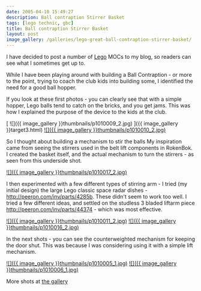 ```yaml
---
date: 2005-04-10 15:49:27
description: Ball contraption Stirrer Basket
tags: [lego technic, gbc]
title: Ball contraption Stirrer Basket
layout: post
image_gallery: /galleries/lego-great-ball-contraption-stirrer-basket/
---
```

I have decided to post a number of [Lego](/wiki/lego "The best known construction toy") MOCs to my blog, so readers can see what I sometimes get up to.

While I have been playing around with building a Ball Contraption - or more to the point, trying to coach the club kids into building some, I identified the need for a good ball hopper.

If you look at these first photos - you can clearly see that with a simple hopper, Lego balls tend to catch on the bricks, and you get jams.
This was how I explained the purpose of the device to the kids at the club.

[ ![]({{ image_gallery }}thumbnails/p1010009_2.jpg) ]({{ image_gallery }}target3.html)
<a href="{{ image_gallery }}target4.html"> ![]({{ image_gallery }}thumbnails/p1010010_2.jpg)</a>

So I thought about building a mechanism to stir the balls
My inspiration came from seeing the stirrers used in the belt lift components in RokenBok.
I created the basket itself, and the actual mechanism to turn the stirrers - as seen from this underside shot.

<a href="{{ image_gallery }}target7.html">![]({{ image_gallery }}thumbnails/p1010017_2.jpg)</a>

I then experimented with a few different types of stirring arm - I tried (my initial design) the large Lego classic space radar dishes - <http://peeron.com/inv/parts/4285b>.
These didn't seem to work too well.
I tried a few different ideas, and settled on the studless 3 bladed liftarm piece <http://peeron.com/inv/parts/44374> - which was most effective.

<a href="{{ image_gallery }}target5.html">![]({{ image_gallery }}thumbnails/p1010011_2.jpg)</a>
<a href="{{ image_gallery }}target6.html">![]({{ image_gallery }}thumbnails/p1010016_2.jpg)</a>

In the next shots - you can see the counterweighted mechanism for keeping the door shut.
This was because I was considering using it with a simple lift mechanism.

<a href="{{ image_gallery }}target0.html">![]({{ image_gallery }}thumbnails/p1010005_1.jpg)</a>
<a href="{{ image_gallery }}target1.html">![]({{ image_gallery }}thumbnails/p1010006_1.jpg)</a>

More shots at <a href="{{ image_gallery }}index.html">the gallery</a>
